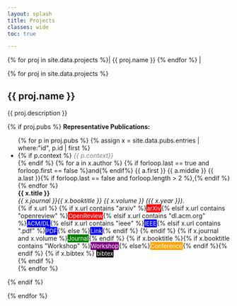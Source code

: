 ```yaml
---
layout: splash
title: Projects
classes: wide
toc: true

---
```


<script type="text/javascript" src="toggle.js"></script>

<style type="text/css">
a:link, a:visited, a:hover, a:active {text-decoration: none;}
.arxiv {
	font-size: small;
	background-color: red;
	color: white;
	border: 1px solid red;
	text-decoration: none;
	text-decoration-color: white;
	border-radius: 2px;
}
.openreview {
	font-size: small;
	background-color: red;
	color: white;
	border: 1px solid red;
	text-decoration: none;
	text-decoration-color: white;
	border-radius: 2px;
}
.pdf {
	font-size: small;
	background-color: blue;
	color: white;
	border: 1px solid blue;
	text-decoration: none;
	text-decoration-color: black;
	border-radius: 2px;
}
.link {
	font-size: small;
	background-color: blue;
	color: white;
	border: 1px solid blue;
	text-decoration: none;
	text-decoration-color: black;
	border-radius: 2px;
}
.journal {
	font-size: small;
	background-color: green;
	color: white;
	border: 1px solid green;
	text-decoration: none;
	text-decoration-color: white;
	border-radius: 2px;
}
.conference {
	font-size: small;
	background-color: orange;
	color: white;
	border: 1px solid orange;
	text-decoration: none;
	text-decoration-color: white;
	border-radius: 2px;
}
.workshop {
	font-size: small;
	background-color: purple;
	color: white;
	border: 1px solid purple;
	text-decoration: none;
	text-decoration-color: white;
	border-radius: 2px;
}
.bibbutton {
	font-size: small;
	background-color: black;
	color: white;
	border: 1px solid black;
	text-decoration: none;
	text-decoration-color: white;
	border-radius: 2px;
}
.bibtex {
	white-space: pre-wrap;
	font-size: small;
	font-family: Courier;
	background: #eeeeee;
	border: 1px dotted black;
	width: 75%;
}	
.context {
	font-style: italic;
	color: gray;
}
</style>
{% for proj in site.data.projects %}| <a href="#{{ proj.name | downcase | replace: ' ', '-' }}">{{ proj.name }}</a> {% endfor %} |

{% for proj in site.data.projects %}

## {{ proj.name }}

{{ proj.description }}

{% if proj.pubs %}
**Representative Publications:**
<ul>
	{% for p in proj.pubs %}
		{% assign x = site.data.pubs.entries | where:"id", p.id | first %}
		<li>
		{% if p.context %}
			<span class="context">{{ p.context}}</span><br>
		{% endif %}
		{% for a in x.author %}
	  		{% if forloop.last == true and forloop.first == false %}and{% endif%} {{ a.first }} {{ a.middle }} {{ a.last }}{% if forloop.last == false and forloop.length > 2 %},{% endif %}
	  	{% endfor %}<br>
	    <b>{{ x.title }}</b><br>
	    <em>{{ x.journal }}{{ x.booktitle }} 
	    {{ x.volume }} 
	    ({{ x.year }})</em>.<br>
	    {% if x.url %}
	    	<a href="{{x.url}}">{% if x.url contains "arxiv" %}<span class="arxiv">arXiv</span>{% elsif x.url contains "openreview" %}<span class="openreview">OpenReview</span>{% elsif x.url contains "dl.acm.org" %}<span class="link">ACM/DL</span>{% elsif x.url contains "ieee" %}<span class="link">IEEE</span>{% elsif x.url contains ".pdf" %}<span class="pdf">PDF</span>{% else %}<span class="link">Link</span>{% endif %}</a>
	    {% endif %}
	    {% if x.journal and x.volume %}<span class="journal">Journal</span>{% endif %}
	    {% if x.booktitle %}{% if x.booktitle contains "Workshop" %}<span class="workshop">Workshop</span>{% else%}<span class="conference">Conference</span>{% endif %}{% endif %}
	    {% if x.bibtex %}
	    <a onclick="toggleBibtex({{ x.id }});"><span class="bibbutton">bibtex</span></a><br>
	    <div class="bibtex" id="{{ x.id }}" style="display: none;">{{ x.bibtex }}</div>
	    {% endif %}
	  </li>
	{% endfor %}
</ul>
{% endif %}

{% endfor %}
